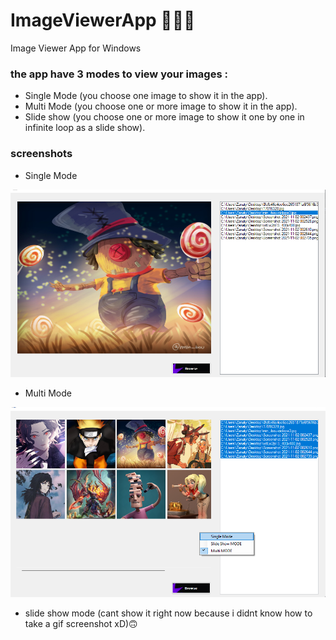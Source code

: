 # ImageViewerApp 👨‍💻🐞
 Image Viewer App for Windows
 
### the app have 3 modes to view your images :
- Single Mode (you choose one image to show it in the app).
- Multi Mode (you choose one or more image to show it in the app).
- Slide show (you choose one or more image to show it one by one in infinite loop as a slide show).


### screenshots
- Single Mode

![screenshot1](screenshots/Screenshot1.png)

- Multi Mode

![screenshot1](screenshots/Screenshot2.png)

- slide show mode (cant show it right now because i didnt know how to take a gif screenshot xD)🙃

